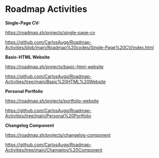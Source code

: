 # Roadmap Activities

**Single-Page CV:**

https://roadmap.sh/projects/single-page-cv

https://github.com/CarlosAugg/Roadmap-Activities/blob/main/Roadmap%20codes/Single-Page%20CV/index.html


**Basic-HTML Website**

https://roadmap.sh/projects/basic-html-website

https://github.com/CarlosAugg/Roadmap-Activities/tree/main/Basic%20HTML%20Website


**Personal Portfolio**

https://roadmap.sh/projects/portfolio-website

https://github.com/CarlosAugg/Roadmap-Activities/tree/main/Personal%20Portfolio

**Changelog Component**

https://roadmap.sh/projects/changelog-component

https://github.com/CarlosAugg/Roadmap-Activities/tree/main/Changelog%20Component
